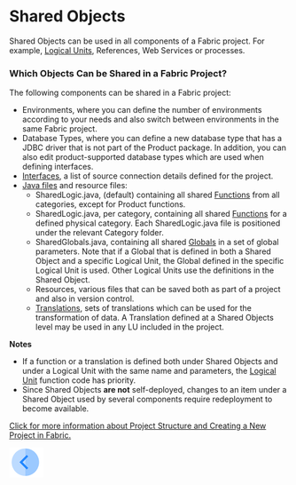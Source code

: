 # Shared Objects

Shared Objects can be used in all components of a Fabric project. For example, [Logical Units](/articles/03_logical_units/01_LU_overview.md), References, Web Services or processes. 

### Which Objects Can be Shared in a Fabric Project?

The following components can be shared in a Fabric project:
* Environments, where you can define the number of environments according to your needs and also switch between environments in the same Fabric project.
* Database Types, where you can define a new database type that has a JDBC driver that is not part of the Product package. In addition, you can also edit product-supported database types which are used when defining interfaces.
* [Interfaces](/articles/05_DB_interfaces/01_interfaces_overview.md), a list of source connection details defined for the project.  
* [Java files](/articles/04_fabric_studio/09_logic_files_and_categories.md) and resource files:
  * SharedLogic.java, (default) containing all shared [Functions](/articles/07_table_population/06_table_population_transformation_rules.md#functions) from all categories, except for Product functions.
  * SharedLogic.java, per category, containing all shared [Functions](/articles/07_table_population/06_table_population_transformation_rules.md#functions) for a defined physical category. Each SharedLogic.java file is positioned under the relevant Category folder.
  * SharedGlobals.java, containing all shared [Globals](/articles/08_globals/01_globals_overview.md) in a set of global parameters. 
Note that if a Global that is defined in both a Shared Object and a specific Logical Unit, the Global defined in the specific Logical Unit is used. Other Logical Units use the definitions in the Shared Object.
  * Resources, various files that can be saved both as part of a project and also in version control.
  * [Translations](/articles/09_translations/01_translations_overview_and_use_cases.md), sets of translations which can be used for the transformation of data. A Translation defined at a Shared Objects level may be used in any LU included in the project. 

**Notes** 
* If a function or a translation is defined both under Shared Objects and under a Logical Unit with the same name and parameters, the [Logical Unit](/articles/03_logical_units/01_LU_overview.md) function code has priority.
* Since Shared Objects **are not** self-deployed, changes to an item under a Shared Object used by several components require redeployment to become available.

[Click for more information about Project Structure and Creating a New Project in Fabric.](/articles/04_fabric_studio/05_creating_a_new_project.md)

[![Previous](/articles/images/Previous.png)](/articles/04_fabric_studio/11_fabric_studio_exporting_and_importing%20a_fabric_project.md)

